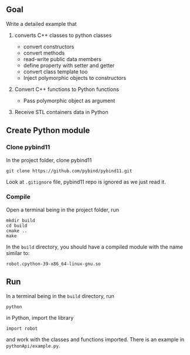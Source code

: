 ## Goal
Write a detailed example that

1. converts C++ classes to python classes
    - convert constructors
    - convert methods
    - read-write public data members
    - define property with setter and getter
    - convert class template too
    - Inject polymorphic objects to constructors

2. Convert C++ functions to Python functions
    - Pass polymorphic object as argument

3. Receive STL containers data in Python


## Create Python module

### Clone pybind11

In the project folder, clone pybind11

```
git clone https://github.com/pybind/pybind11.git
```

Look at `.gitignore` file, pybind11 repo is ignored as we just read it.

### Compile

Open a terminal being in the project folder, run

```
mkdir build
cd build
cmake ..
make 
```

In the `build` directory, you should have a compiled module with the name similar to:
```
robot.cpython-39-x86_64-linux-gnu.so
```

## Run 

In a terminal being in the `build` directory, run
```
python
```
in Python, import the library

```
import robot 
```
and work with the classes and functions imported. There is an example
in `pythonApi/example.py`.








